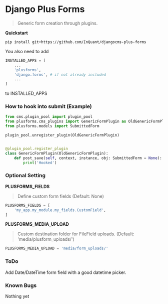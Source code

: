 # Django Plus Forms

> Generic form creation through plugins.


**Quickstart**

`pip install git+https://github.com/InQuant/djangocms-plus-forms`

You also need to add
```python
INSTALLED_APPS = [
    ...
    'plusforms',
    'django.forms', # if not already included
    ...
]
```
to INSTALLED_APPS

### How to hook into submit (Example)
```python
from cms.plugin_pool import plugin_pool
from plusforms.cms_plugins import GenericFormPlugin as OldGenericFormPlugin
from plusforms.models import SubmittedForm

plugin_pool.unregister_plugin(OldGenericFormPlugin)


@plugin_pool.register_plugin
class GenericFormPlugin(OldGenericFormPlugin):
    def post_save(self, context, instance, obj: SubmittedForm = None):
        print('Hooked')
```


### Optional Setting
**PLUSFORMS_FIELDS**
> Define custom form fields
> (Default: None)
```python
PLUSFORMS_FIELDS = [
    'my_app.my_module.my_fields.CustomField',
]
```

**PLUSFORMS_MEDIA_UPLOAD**
> Custom destination folder for FileField uploads. (Default: 'media/plusform_uploads/')

```python
PLUSFORMS_MEDIA_UPLOAD = 'media/form_uploads/'
```

### ToDo
Add Date/DateTime form field with a good datetime picker.
 

### Known Bugs
Nothing yet